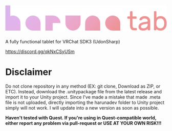 # ![Logo](https://github.com/github-harunadev/harunatab/blob/main/readme/logo.png)
A fully functional tablet for VRChat SDK3 (UdonSharp)

https://discord.gg/qkNxCSyUSm

# Disclaimer
Do not clone repository in any method (EX: git clone, Download as ZIP, or ETC).
Instead, download the .unitypackage file from the latest release and import it to your Unity project. Since I've made a mistake that made .meta file is not uploaded, directly importing the harunadev folder to Unity project simply will not work. I will update into a new version as soon as possible.


**Haven't tested with Quest. If you're using in Quest-compatible world, either report any problem via pull-request or USE AT YOUR OWN RISK!!!**
